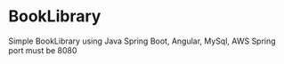 # BookLibrary
Simple BookLibrary using Java Spring Boot, Angular, MySql, AWS
Spring port must be 8080
